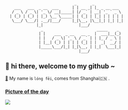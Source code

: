                                    _       _             
        ___   ___  _ __  ___      | | __ _| |_ _ __ ___  
       / _ \ / _ \| '_ \/ __|_____| |/ _` | __| '_ ` _ \ 
      | (_) | (_) | |_) \__ \_____| | (_| | |_| | | | | |
       \___/ \___/| .__/|___/     |_|\__, |\__|_| |_| |_|
                  |_|                |___/               
                    _                        _____    _ 
                   | |    ___  _ __   __ _  |  ___|__(_)
                   | |   / _ \| '_ \ / _` | | |_ / _ \ |
                   | |__| (_) | | | | (_| | |  _|  __/ |
                   |_____\___/|_| |_|\__, | |_|  \___|_|
                                     |___/              


## 👋   hi there, welcome to my github ~ 

[👾](https://longfeis.me/) My name is `lóng fēi`, comes from Shanghai🇨🇳 . 

### [Picture of the day](https://en.wikipedia.org/wiki/Wikipedia:Picture_of_the_day)


![](https://upload.wikimedia.org/wikipedia/commons/thumb/f/f5/Basilica_di_San_Pietro_in_Vaticano_September_2015-1a.jpg/1000px-Basilica_di_San_Pietro_in_Vaticano_September_2015-1a.jpg)